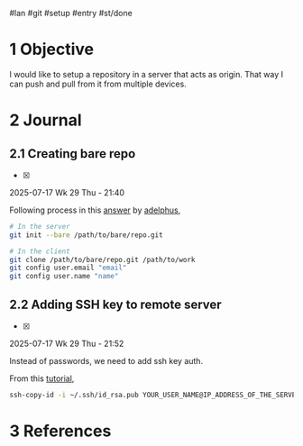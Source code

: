 #lan #git #setup #entry #st/done 

# 1 Objective

I would like to setup a repository in a server that acts as origin. That way I can push and pull from it from multiple devices.

# 2 Journal

## 2.1 Creating bare repo

- [x] 

2025-07-17 Wk 29 Thu - 21:40

Following process in this [answer](<https://stackoverflow.com/a/31590993/6944447>) by [adelphus](<https://stackoverflow.com/users/1132806/adelphus>),

```sh
# In the server
git init --bare /path/to/bare/repo.git

# In the client
git clone /path/to/bare/repo.git /path/to/work
git config user.email "email"
git config user.name "name"
```


## 2.2 Adding SSH key to remote server

- [x] 

2025-07-17 Wk 29 Thu - 21:52

Instead of passwords, we need to add ssh key auth.

From this [tutorial](<https://linuxhandbook.com/add-ssh-public-key-to-server/>),

```sh
ssh-copy-id -i ~/.ssh/id_rsa.pub YOUR_USER_NAME@IP_ADDRESS_OF_THE_SERVER
```

# 3 References